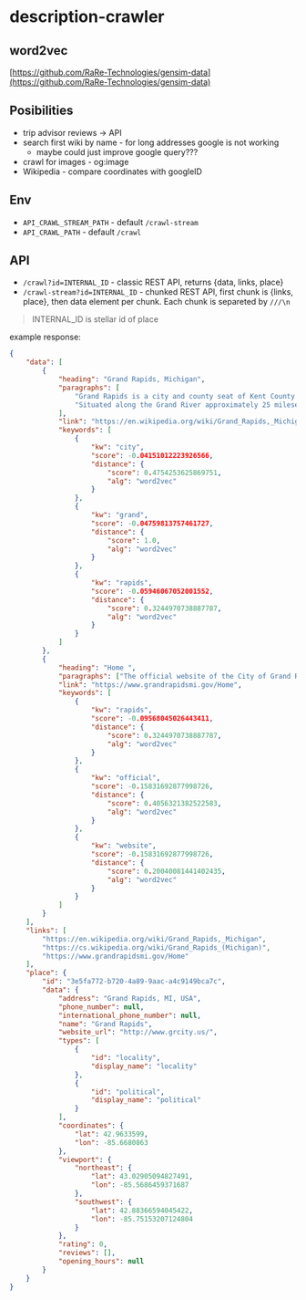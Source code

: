 # description-crawler

## word2vec

[https://github.com/RaRe-Technologies/gensim-data](https://github.com/RaRe-Technologies/gensim-data)

## Posibilities

-   trip advisor reviews -> API
-   search first wiki by name - for long addresses google is not working
    -   maybe could just improve google query???
-   crawl for images - og:image
-   Wikipedia - compare coordinates with googleID

<!-- -   https://wikitravel.org - load time > 20s :( -->

## Env

-   `API_CRAWL_STREAM_PATH` - default `/crawl-stream`
-   `API_CRAWL_PATH` - default `/crawl`

## API

-   `/crawl?id=INTERNAL_ID` - classic REST API, returns {data, links, place}
-   `/crawl-stream?id=INTERNAL_ID` - chunked REST API, first chunk is {links, place}, then data element per chunk. Each chunk is separeted by `///\n`

> INTERNAL_ID is stellar id of place

example response:

```json
{
    "data": [
        {
            "heading": "Grand Rapids, Michigan",
            "paragraphs": [
                "Grand Rapids is a city and county seat of Kent County in the U.S. state of Michigan.  At the 2020 census, the city had a population of 198,917 which ranks it as the second most-populated city in the state after Detroit.  Grand Rapids is the central city of the Grand Rapids metropolitan area, which has a population of 1,087,592 and a combined statistical area population of 1,383,918.\n",
                "Situated along the Grand River approximately 25 mileseast of Lake Michigan, it is the economic and cultural hub of West Michigan, as well as one of the fastest-growing cities in the Midwest.[6]  A historic furniture manufacturing center, Grand Rapids is home to five of the world's leading office furniture companies and is nicknamed \"Furniture City.\" Other nicknames include \"River City\" and more recently, \"Beer City\". The city and surrounding communities are economically diverse, based in the health care, information technology, automotive, aviation, and consumer goods manufacturing industries, among others.\n"
            ],
            "link": "https://en.wikipedia.org/wiki/Grand_Rapids,_Michigan",
            "keywords": [
                {
                    "kw": "city",
                    "score": -0.04151012223926566,
                    "distance": {
                        "score": 0.4754253625869751,
                        "alg": "word2vec"
                    }
                },
                {
                    "kw": "grand",
                    "score": -0.04759813757461727,
                    "distance": {
                        "score": 1.0,
                        "alg": "word2vec"
                    }
                },
                {
                    "kw": "rapids",
                    "score": -0.05946067052001552,
                    "distance": {
                        "score": 0.3244970738887787,
                        "alg": "word2vec"
                    }
                }
            ]
        },
        {
            "heading": "Home ",
            "paragraphs": ["The official website of the City of Grand Rapids."],
            "link": "https://www.grandrapidsmi.gov/Home",
            "keywords": [
                {
                    "kw": "rapids",
                    "score": -0.09568045026443411,
                    "distance": {
                        "score": 0.3244970738887787,
                        "alg": "word2vec"
                    }
                },
                {
                    "kw": "official",
                    "score": -0.15831692877998726,
                    "distance": {
                        "score": 0.4056321382522583,
                        "alg": "word2vec"
                    }
                },
                {
                    "kw": "website",
                    "score": -0.15831692877998726,
                    "distance": {
                        "score": 0.20040081441402435,
                        "alg": "word2vec"
                    }
                }
            ]
        }
    ],
    "links": [
        "https://en.wikipedia.org/wiki/Grand_Rapids,_Michigan",
        "https://cs.wikipedia.org/wiki/Grand_Rapids_(Michigan)",
        "https://www.grandrapidsmi.gov/Home"
    ],
    "place": {
        "id": "3e5fa772-b720-4a89-9aac-a4c9149bca7c",
        "data": {
            "address": "Grand Rapids, MI, USA",
            "phone_number": null,
            "international_phone_number": null,
            "name": "Grand Rapids",
            "website_url": "http://www.grcity.us/",
            "types": [
                {
                    "id": "locality",
                    "display_name": "locality"
                },
                {
                    "id": "political",
                    "display_name": "political"
                }
            ],
            "coordinates": {
                "lat": 42.9633599,
                "lon": -85.6680863
            },
            "viewport": {
                "northeast": {
                    "lat": 43.02905094827491,
                    "lon": -85.5686459371687
                },
                "southwest": {
                    "lat": 42.88366594045422,
                    "lon": -85.75153207124804
                }
            },
            "rating": 0,
            "reviews": [],
            "opening_hours": null
        }
    }
}
```
